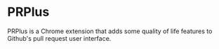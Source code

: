 # PRPlus

PRPlus is a Chrome extension that adds some quality of life features to
Github's pull request user interface.

